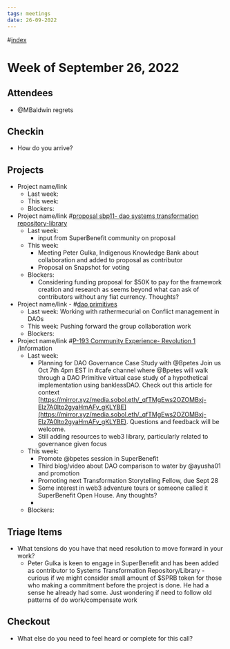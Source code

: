 ```yaml
---
tags: meetings
date: 26-09-2022
---
```

#[index](notes/general-circle/old-gc-meetings/index.md) 
# Week of September 26, 2022
## Attendees
- @MBaldwin regrets 

## Checkin
- How do you arrive?


## Projects
- Project name/link
	- Last week:
	- This week:
	- Blockers:
- Project name/link #[proposal sbp11- dao systems transformation repository-library](/notes/archive/clarity/Tags/proposal%20sbp11-%20dao%20systems%20transformation%20repository-library.md) 
	- Last week: 
		- input from SuperBenefit community on proposal
	- This week:
		- Meeting Peter Gulka, Indigenous Knowledge Bank about collaboration and added to proposal as contributor
		- Proposal on Snapshot for voting 
	- Blockers:
		- Considering funding proposal for $50K to pay for the framework creation and research as seems beyond what can ask of contributors without any fiat currency. Thoughts?
- Project name/link - #[dao primitives](/notes/archive/clarity/Tags/dao%20primitives.md) 
	- Last week: Working with rathermecurial on Conflict management in DAOs 
	- This week: Pushing forward the group collaboration work
	- Blockers:
- Project name/link #[P-193 Community Experience- Revolution 1](P-193%20Community%20Experience-%20Revolution%201) /Information 
	- Last week:
		- Planning for DAO Governance Case Study with @Bpetes
Join us Oct 7th 4pm EST in #cafe channel where @Bpetes will walk through a DAO Primitive virtual case study of a hypothetical implementation using banklessDAO. Check out this article for context [https://mirror.xyz/media.sobol.eth/_qfTMgEws2OZOMBxj-Elz7A0lto2gyaHmAFv_gKLYBE](https://mirror.xyz/media.sobol.eth/_qfTMgEws2OZOMBxj-Elz7A0lto2gyaHmAFv_gKLYBE). 
Questions and feedback will be welcome.
		- Still adding resources to web3 library, particularly related to governance given focus
	- This week:
		- Promote @bpetes session in SuperBenefit
		- Third blog/video about DAO comparison to water by @ayusha01 and promotion
		- Promoting next Transformation Storytelling Fellow, due Sept 28
		- Some interest in web3 adventure tours or someone called it SuperBenefit Open House. Any thoughts?
		- 
	- Blockers:

## Triage Items
- What tensions do you have that need resolution to move forward in your work?
	- Peter Gulka is keen to engage in SuperBenefit and has been added as contributor to Systems Transformation Repository/Library - curious if we might consider small amount of $SPRB token for those who making a commitment before the project is done. He had a sense he already had some. Just wondering if need to follow old patterns of do work/compensate work

## Checkout
- What else do you need to feel heard or complete for this call?
